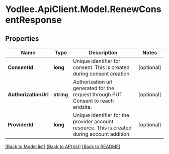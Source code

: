 # Yodlee.ApiClient.Model.RenewConsentResponse

## Properties

Name | Type | Description | Notes
------------ | ------------- | ------------- | -------------
**ConsentId** | **long** | Unique identifier for consent. This is created during consent creation. | [optional] 
**AuthorizationUrl** | **string** | Authorization url generated for the request through PUT Consent to reach endsite. | [optional] 
**ProviderId** | **long** | Unique identifier for the provider account resource. This is created during account addition. | [optional] 

[[Back to Model list]](../README.md#documentation-for-models) [[Back to API list]](../README.md#documentation-for-api-endpoints) [[Back to README]](../README.md)

